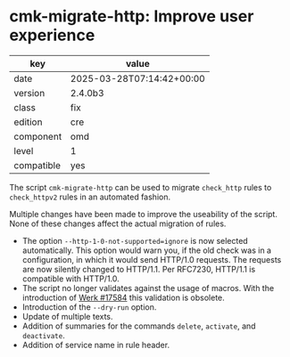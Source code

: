 [//]: # (werk v2)
# cmk-migrate-http: Improve user experience

key        | value
---------- | ---
date       | 2025-03-28T07:14:42+00:00
version    | 2.4.0b3
class      | fix
edition    | cre
component  | omd
level      | 1
compatible | yes

The script `cmk-migrate-http` can be used to migrate `check_http` rules to `check_httpv2` rules in an automated fashion.

Multiple changes have been made to improve the useability of the script.
None of these changes affect the actual migration of rules.

* The option `--http-1-0-not-supported=ignore` is now selected automatically.
  This option would warn you, if the old check was in a configuration, in which
  it would send HTTP/1.0 requests. The requests are now silently changed to
  HTTP/1.1. Per RFC7230,  HTTP/1.1 is compatible with HTTP/1.0.
* The script no longer validates against the usage of macros. With the
  introduction of [Werk #17584](https://checkmk.com/werk/17584) this validation is obsolete.
* Introduction of the `--dry-run` option.
* Update of multiple texts.
* Addition of summaries for the commands `delete`, `activate`, and `deactivate`.
* Addition of service name in rule header.
